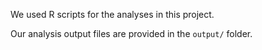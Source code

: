 We used R scripts for the analyses in this project.

Our analysis output files are provided in the `output/` folder.
